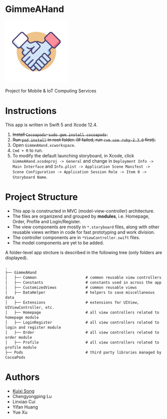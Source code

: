 # GimmeAHand

<img src="./icon.png" alt="GimmeAHand Logo" width="200"/>

Project for Mobile &amp; IoT Computing Services

# Instructions

This app is written in Swift 5 and Xcode 12.4.

1. ~~Install `Cocoapods`: `sudo gem install cocoapods`.~~
2. ~~Run `pod install` in root folder. (If failed, run `rvm use ruby-2.3.0` first).~~
3. Open `GimmeAHand.xcworkspace`.
4. `Cmd + R` to run.
5. To modify the default launching storyboard, in Xcode, click `GimmeAHand.xcodeproj -> General` and change in  `Deployment Info -> Main Interface` and `Info.plist -> Application Scene Manifest -> Scene Configuration -> Application Session Role -> Item 0 -> Storyboard Name`.

# Project Structure

* This app is constructed in MVC (model-view-controller) architecture.
* The files are organizend and grouped by **modules**, i.e. Homepage, Order, Profile and Login/Register.
* The view components are mostly in `*.storyboard` files, along with other reusable views written in code for fast prototyping and work division.
* The controller components are in `*ViewController.swift` files.
* The model components are yet to be added.

A folder-level app strcture is described in the following tree (only folders are displayed).

```
.
├── GimmeAHand
│   ├── Common                      # common reusable view controllers
│   ├── Constants                   # constants used in across the app
│   ├── CustomizedViews             # common reusable views
│   ├── DataHelper                  # helpers to save miscellaneous data
│   ├── Extensions                  # extensions for UIView, UIViewController, etc.
│   ├── Homepage                    # all view controllers related to homepage module
│   ├── LoginRegister               # all view controllers related to login and register module
│   ├── Order                       # all view controllers related to order module
│   ├── Profile                     # all view controllers related to profile module
├── Pods                            # third party libraries managed by CocoaPods
```

# Authors

* [Kuixi Song](https://kuixisong.one)
* Chengyongping Lu
* Linxiao Cui
* Yifan Huang
* Yue Xu
